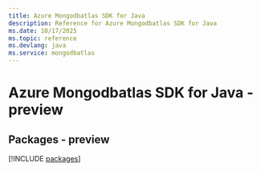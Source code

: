 ```yaml
---
title: Azure Mongodbatlas SDK for Java
description: Reference for Azure Mongodbatlas SDK for Java
ms.date: 10/17/2025
ms.topic: reference
ms.devlang: java
ms.service: mongodbatlas
---
```

# Azure Mongodbatlas SDK for Java - preview
## Packages - preview
[!INCLUDE [packages](mongodbatlas-index.md)]